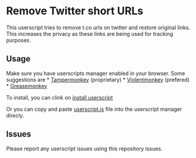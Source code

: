 # Remove Twitter short URLs
This userscript tries to remove t.co urls on twitter and restore original links. This increases the privacy as these links are being used for tracking purposes. 

## Usage 
Make sure you have userscripts manager enabled in your browser. Some suggestions are 
	* [Tampermonkey](https://www.tampermonkey.net/) (proprietary)
	* [Violentmonkey](https://violentmonkey.github.io/get-it/) (prefered)
	* [Greasemonkey](https://addons.mozilla.org/firefox/addon/greasemonkey/) 
  
To install, you can clink on [install userscript][twitter-userscript]

[twitter-userscript]: https://raw.githubusercontent.com/Mottie/GitHub-userscripts/master/github-code-colors.user.js

Or you can copy and paste [userscript.js](https://github.com/MohamedElashri/remove-twitter-url/blob/main/userscript.js) file into the userscript manager direcly. 

## Issues

Please report any userscript issues using this repository issues. 

